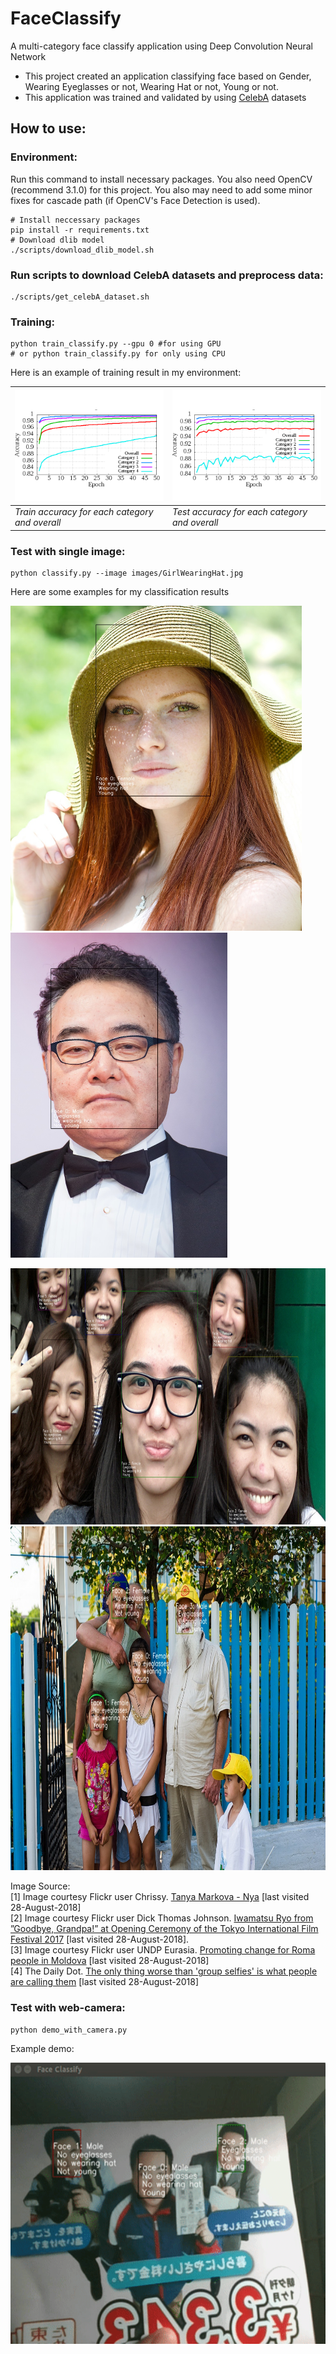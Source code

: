 # FaceClassify 
A multi-category face classify application using Deep Convolution Neural Network
* This project created an application classifying face based on Gender, Wearing Eyeglasses or not, Wearing Hat or not, Young or not. 
* This application was trained and validated by using [CelebA](http://mmlab.ie.cuhk.edu.hk/projects/CelebA.html) datasets 

## How to use:
### Environment: 
Run this command to install necessary packages. You also need OpenCV (recommend 3.1.0) for this project. You also may need to add some minor fixes for cascade path (if OpenCV's Face Detection is used).
```
# Install neccessary packages
pip install -r requirements.txt
# Download dlib model
./scripts/download_dlib_model.sh
```

### Run scripts to download CelebA datasets and preprocess data:
```
./scripts/get_celebA_dataset.sh
```

### Training:
```
python train_classify.py --gpu 0 #for using GPU
# or python train_classify.py for only using CPU
```
Here is an example of training result in my environment:

|![Train accuracy](https://github.com/epsilonkei/FaceClassify/blob/master/TrainLog/example/train_accuracy.png) | ![Test accuracy](https://github.com/epsilonkei/FaceClassify/blob/master/TrainLog/example/test_accuracy.png)|
|----------------------------------------------|---------------------------------------------|
|*Train accuracy for each category and overall*|*Test accuracy for each category and overall*|

### Test with single image:
```
python classify.py --image images/GirlWearingHat.jpg
```
Here are some examples for my classification results
<p float="left">
  <img src="https://github.com/epsilonkei/FaceClassify/blob/master/images/GirlWearingHat_result.jpg" alt="GirlWearingHat"
  width="whatever" height=520>
  <img src="https://github.com/epsilonkei/FaceClassify/blob/master/images/IwamatsuRyo_result.jpg" alt="IwamatsuRyo"
  width="whatever" height=520>
</p>

<p float="left">
  <img src="https://github.com/epsilonkei/FaceClassify/blob/master/images/ManyGirls_result.jpg" alt="ManyGirls"
  width="whatever" height=410>
  <img src="https://github.com/epsilonkei/FaceClassify/blob/master/images/RomaPeople_result.jpg" alt="RomaPeople"
  width="whatever" height=550>
</p>

Image Source: <br />
[1] Image courtesy Flickr user Chrissy. [Tanya Markova - Nya](https://www.flickr.com/photos/nyamarkova/21606324236) [last visited 28-August-2018] <br />
[2] Image courtesy Flickr user Dick Thomas Johnson. [Iwamatsu Ryo from ”Goodbye, Grandpa!” at Opening Ceremony of the Tokyo International Film Festival 2017](https://www.flickr.com/photos/31029865@N06/40202661051) [last visited 28-August-2018].<br />
[3] Image courtesy Flickr user UNDP Eurasia. [Promoting change for Roma people in Moldova](https://www.flickr.com/photos/undpeurasia/30698588843) [last visited 28-August-2018]<br />
[4] The Daily Dot. [The only thing worse than 'group selfies' is what people are calling them](https://www.dailydot.com/irl/photo-selfie-usie-distinction/) [last visited 28-August-2018]<br />
### Test with web-camera:
```
python demo_with_camera.py
```
 Example demo:
 
<img src="https://github.com/epsilonkei/FaceClassify/blob/master/images/FaceClassifyDemo.gif" alt="FaceClassifyDemo"
  width="whatever" height=450> 

